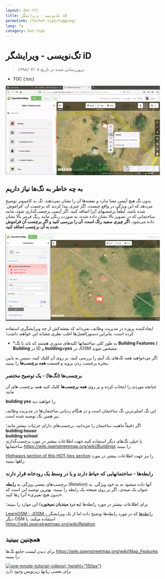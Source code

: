 ```yaml
---
layout: doc-rtl
title: تگ‌نویسی - ویرایشگر iD
permalink: /fa/hot-tips/tagging/
lang: fa
category: hot-tips
---
```


تگ‌نویسی - ویرایشگر iD
============

> بروزرسانی شده در تاریخ ۱۳۹۸/۰۴/۰۷

- TOC
{:toc}

![tagging][]


به چه خاطر به تگ‌ها نیاز داریم
-------------------

بدون تگ هیچ آیتمی معنا ندارد و نقشه‌ها آن را نشان نمی‌دهند. تگ به کامپیوتر توضیح می‌دهد که این ویژگی در واقع چیست. اگر چیزی پیدا کردید که برچسب آن 'فراموش' شده باشد، لطفاً برچسبهای آنرا اضافه کنید. اگر آیتمی برچسب‌گذاری شود، مانند ساختمانی که در تصویر بالا نشان داده شده، به صورت رنگی مانند رنگ قرمز بالا نشان داده می‌شود. **اگر چیزی سفید رنگ است، آن را بررسی کنید و اگر برچسب آن فراموش شده به آن برچسب اضافه کنید**.  

![tagged-building][]  

ایجادکننده پروژه در مدیریت وظایف نمی‌داند که نقشه‌کش از چه ویرایشگری استفاده کرده است، بنابراین دستورالعمل‌ها اغلب نظری مشابه این خواهند داشت؛  

- *به طور کلی ساختمانها کلبه‌های مدوری هستند که باید با تگ **Building Features / Building** در ID و **building=yes** در JOSM مشخص شوند.  

اگر می‌خواهید همه تگ‌های یک آیتم را  بررسی کنید، بر روی آن کلیک کنید، سپس به پایین پنجره برچسب زدن بروید و قسمت **همه برچسب‌ها** را ببینید.

### برچسب‌ها (تگ‌ها) - یک توصیح مختصر ###

 چنانچه موردی را انتخاب کرده و بر  روی **همه برچسب‌ها** کلیک کنید همه برچسب های آن مانند  

**building    yes** را خواهید دید.  

این تگ اصلی‌ترین تگ ساختمان است و در هنگام ردیابی ساختمان‌ها در مدیریت وظایف نیز همین تگ توصیه شده است.  

اگر دقیقاْ ماهیت ساختمان را می‌دانید، برچسب‌های دارای جزئیات بیشتر مانند؛  
  **building   house**  
  **building   school**  
یا خیلی تگ‌های دیگر استفاده کنید.جهت اطلاعات بیشتر در مورد برچسب‌گذاری ساختمانها <https://wiki.openstreetmap.org/wiki/Buildings> را ببینید.  

[Highways section of this HOT-tips section](/en/hot-tips/highways/) را نیز جهت اطلاعات بیشتر در مورد راهها ببینید.  

### رابطه‌ها - ساختمانهایی که حیاط دارند و یا در وسط یک رودخانه قرار دارند ###

برچسب‌های بعضی ویژگی به **رابطه** (Relation) آنها داده میشود نه به خود ویژگی. به عنوان یک مبتدی، اگر بر روی صفحه یک رابطه را ببینید، بهترین توصیه این است که «بدون هیچ تغییری» آنرا رها کنید.  

برای اطلاعات بیشتر در مورد رابطه‌ها (**به درد مبتدیان نمیخورد**) این موارد را ببینید؛  

[LearnOSM - JOSM - رابطه‌ها](/fa/josm/josm-relations/) که در مورد رابطه‌ها توضیح داده اما از یک ویرایشگر دیگر OSM استفاده میکند، یا  
<https://wiki.openstreetmap.org/wiki/Relation>

همچنین ببینید  
---------

برای دیدن لیست جامع تگ‌ها <https://wiki.openstreetmap.org/wiki/Map_Features> را ببینید.  

[![one-mnute-tutorial-videos]{: height="150px"}](https://www.youtube.com/playlist?list=PLb9506_-6FMHZ3nwn9heri3xjQKrSq1hN "گروه بشردوستانه OpenStreetMap - فیلم‌های آموزشی یک دقیقه‌ای")  
*برای بعضی زبانها زیرنویس وجود دارد*  





[tagging]:/images/hot-tips/tagging.gif
[keymon]:/images/hot-tips/keymon.png
[tagged-building]:/images/hot-tips/tagged-building.png
[one-mnute-tutorial-videos]: /images/hot-tips/one-mnute-tutorial-videos.png "گروه بشردوستانه OpenStreetMap - فیلم‌های آموزشی یک دقیقه‌ای"